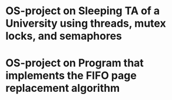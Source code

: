 # OS-project on Sleeping TA of a University using threads, mutex locks, and semaphores
# OS-project on Program that implements the FIFO page replacement algorithm
